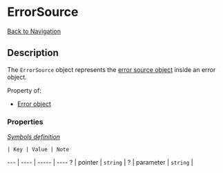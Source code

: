 # ErrorSource
[Back to Navigation](README.md)

## Description

The `ErrorSource` object represents the [error source object](http://jsonapi.org/format/#error-objects) inside an error object.

Property of:
- [Error object](objects-error.md)

### Properties

_[Symbols definition](objects-introduction.md#symbols)_

    | Key | Value | Note
--- | ---- | ----- | ----
? | pointer | `string` |
? | parameter | `string` |
